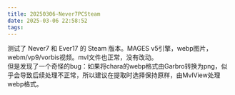 ```yaml
---
title: 20250306-Never7PCSteam
date: 2025-03-06 22:58:52
tags:
---
```

测试了 Never7 和 Ever17 的 Steam 版本。MAGES v5引擎，webp图片，webm/vp9/vorbis视频。mvl文件也正常，没有改动。  
但是发现了一个奇怪的bug：如果将chara的webp格式由Garbro转换为png，似乎会导致后续处理不正常，所以建议在提取时选择保持原样，由MvlView处理webp格式。